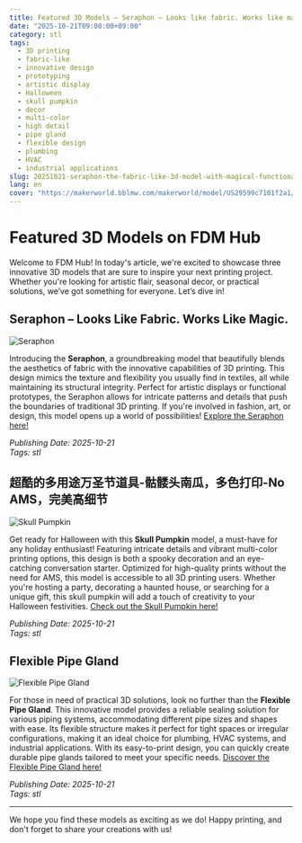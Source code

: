 ```yaml
---
title: Featured 3D Models – Seraphon – Looks like fabric. Works like magic.
date: "2025-10-21T09:00:00+09:00"
category: stl
tags:
  - 3D printing
  - fabric-like
  - innovative design
  - prototyping
  - artistic display
  - Halloween
  - skull pumpkin
  - decor
  - multi-color
  - high detail
  - pipe gland
  - flexible design
  - plumbing
  - HVAC
  - industrial applications
slug: 20251021-seraphon-the-fabric-like-3d-model-with-magical-functionality
lang: en
cover: "https://makerworld.bblmw.com/makerworld/model/US29599c7101f2a1/design/2025-10-21_2a1ebf255f7b5.jpg"
---
```


# Featured 3D Models on FDM Hub

Welcome to FDM Hub! In today's article, we're excited to showcase three innovative 3D models that are sure to inspire your next printing project. Whether you're looking for artistic flair, seasonal decor, or practical solutions, we’ve got something for everyone. Let’s dive in!

## Seraphon – Looks Like Fabric. Works Like Magic.

![Seraphon](https://makerworld.bblmw.com/makerworld/model/US29599c7101f2a1/design/2025-10-21_2a1ebf255f7b5.jpg)

Introducing the **Seraphon**, a groundbreaking model that beautifully blends the aesthetics of fabric with the innovative capabilities of 3D printing. This design mimics the texture and flexibility you usually find in textiles, all while maintaining its structural integrity. Perfect for artistic displays or functional prototypes, the Seraphon allows for intricate patterns and details that push the boundaries of traditional 3D printing. If you're involved in fashion, art, or design, this model opens up a world of possibilities! [Explore the Seraphon here!](https://makerworld.com/en/models/1909628-seraphon-looks-like-fabric-works-like-magic)

*Publishing Date: 2025-10-21*  
*Tags: stl*

## 超酷的多用途万圣节道具-骷髅头南瓜，多色打印-No AMS，完美高细节

![Skull Pumpkin](https://makerworld.bblmw.com/makerworld/model/US1c6fdea677040a/design/2025-10-21_ddf6de47562468.png)

Get ready for Halloween with this **Skull Pumpkin** model, a must-have for any holiday enthusiast! Featuring intricate details and vibrant multi-color printing options, this design is both a spooky decoration and an eye-catching conversation starter. Optimized for high-quality prints without the need for AMS, this model is accessible to all 3D printing users. Whether you're hosting a party, decorating a haunted house, or searching for a unique gift, this skull pumpkin will add a touch of creativity to your Halloween festivities. [Check out the Skull Pumpkin here!](https://makerworld.com/en/models/1910361-super-cool-multi-purpose-halloween-prop-skull-pump)

*Publishing Date: 2025-10-21*  
*Tags: stl*

## Flexible Pipe Gland

![Flexible Pipe Gland](https://makerworld.bblmw.com/makerworld/model/US8e505bcd8592e7/design/2025-10-21_7b42879f8ed0c.jpeg)

For those in need of practical 3D solutions, look no further than the **Flexible Pipe Gland**. This innovative model provides a reliable sealing solution for various piping systems, accommodating different pipe sizes and shapes with ease. Its flexible structure makes it perfect for tight spaces or irregular configurations, making it an ideal choice for plumbing, HVAC systems, and industrial applications. With its easy-to-print design, you can quickly create durable pipe glands tailored to meet your specific needs. [Discover the Flexible Pipe Gland here!](https://makerworld.com/en/models/1910868-flexible-pipe-gland)

*Publishing Date: 2025-10-21*  
*Tags: stl*

---

We hope you find these models as exciting as we do! Happy printing, and don't forget to share your creations with us!